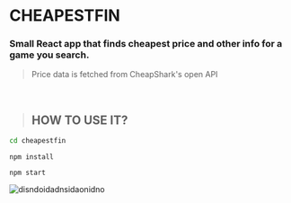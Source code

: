# CHEAPESTFIN

### Small React app that finds cheapest price and other info for a game you search.
 
> Price data is fetched from CheapShark's open API


<br>

> ## HOW TO USE IT?

```sh
cd cheapestfin
```
```
npm install
```
```
npm start
```


![disndoidadnsidaonidno](https://user-images.githubusercontent.com/88707539/183542096-809ea5c6-5aa1-4e45-85e3-e666d3d377e7.PNG)

